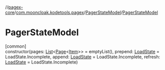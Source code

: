 //[pagex-core](../../../index.md)/[com.mooncloak.kodetools.pagex](../index.md)/[PagerStateModel](index.md)/[PagerStateModel](-pager-state-model.md)

# PagerStateModel

[common]\
constructor(pages: [List](https://kotlinlang.org/api/latest/jvm/stdlib/kotlin.collections/-list/index.html)&lt;[Page](../-page/index.md)&lt;[Item](index.md)&gt;&gt; = emptyList(), prepend: [LoadState](../-load-state/index.md) = LoadState.Incomplete, append: [LoadState](../-load-state/index.md) = LoadState.Incomplete, refresh: [LoadState](../-load-state/index.md) = LoadState.Incomplete)
